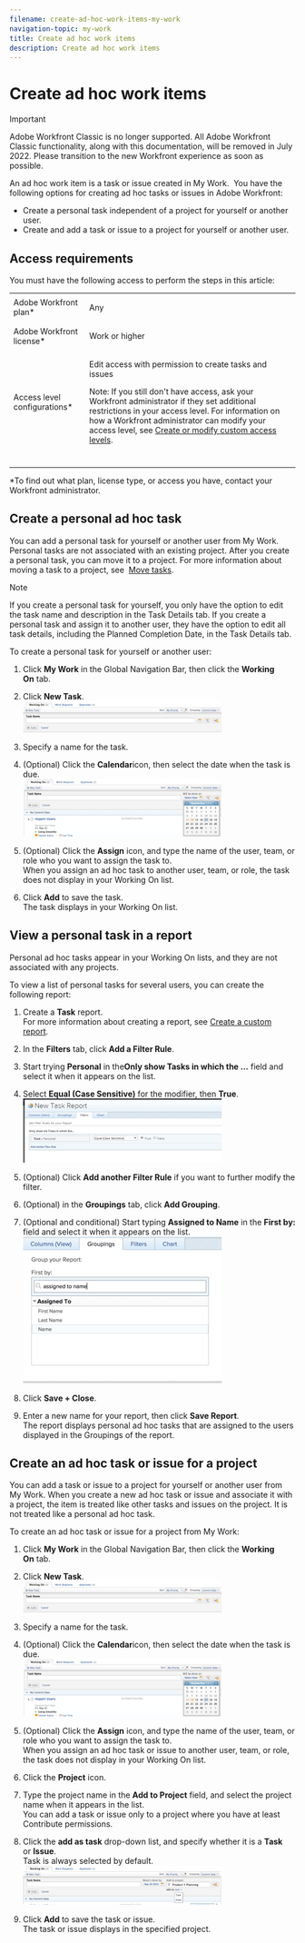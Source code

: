 ```yaml
---
filename: create-ad-hoc-work-items-my-work
navigation-topic: my-work
title: Create ad hoc work items
description: Create ad hoc work items
---
```


# Create ad hoc work items

>[!IMPORTANT]
>
>Adobe Workfront Classic is no longer supported. All Adobe Workfront Classic functionality, along with this documentation, will be removed in July 2022. Please transition to the new Workfront experience as soon as possible.

<!--
<p data-mc-conditions="QuicksilverOrClassic.Draft mode">(NOTE: Don't delete this Don't delete this one, it points to :- the Slack article of creating tasks and issues from Slack.- the Creating Ad-Hoc tasks in the Creating Tasks section:&nbsp;https://workfront.zendesk.com/hc/en-us/articles/216743198)</p>
-->

An ad&nbsp;hoc work item is a task or issue created in My Work.&nbsp; You have the following options for creating ad hoc tasks or issues in Adobe Workfront:

* Create a personal task independent&nbsp;of a project for yourself or another user. 
* Create and add a task or issue to a project for yourself or another user.

## Access requirements

You must have the following access to perform the steps in this article:

<table> 
 <col> 
 </col> 
 <col> 
 </col> 
 <tbody> 
  <tr> 
   <td role="rowheader">Adobe Workfront plan*</td> 
   <td> <p>Any</p> </td> 
  </tr> 
  <tr> 
   <td role="rowheader">Adobe Workfront license*</td> 
   <td> <p>Work or higher</p> </td> 
  </tr> 
  <tr> 
   <td role="rowheader">Access level configurations*</td> 
   <td> <p>Edit access with permission to create tasks and issues</p> <p>Note: If you still don't have access, ask your Workfront administrator if they set additional restrictions in your access level. For information on how a Workfront administrator can modify your access level, see <a href="../../../administration-and-setup/add-users/configure-and-grant-access/create-modify-access-levels.md" class="MCXref xref">Create or modify custom access levels</a>.</p> </td> 
  </tr> 
  <tr> 
   <td role="rowheader">&nbsp;</td> 
   <td>&nbsp;</td> 
  </tr> 
 </tbody> 
</table>

&#42;To find out what plan, license type, or access you have, contact your Workfront administrator.

## Create a personal ad hoc task

You can add a personal task for yourself or another user from My Work. Personal tasks are not associated with&nbsp;an existing project. After you create a personal task, you can move it to a project. For more information about moving a task to a project, see&nbsp; [Move tasks](../../../manage-work/tasks/manage-tasks/move-tasks.md).

>[!NOTE]
>
>If you create a personal task for yourself, you only have the option to edit the task name and description in the Task Details tab. If you create a personal task and assign it to another user, they have the option to edit all task details, including the Planned Completion Date,&nbsp;in the Task Details tab.

To create a personal task for yourself or another user:

1. Click **My Work**&nbsp;in the Global Navigation Bar, then click the **Working On**&nbsp;tab.

1. Click **New Task**.  
   ![](assets/mywork-addtask-350x55.png)

1. Specify a name for the task.
1. (Optional) Click the **Calendar**icon, then select the&nbsp;date when the task is due.  
   ![](assets/mywork-addtask-calendar-350x101.png)

1. (Optional) Click the **Assign**&nbsp;icon, and type the name of the user, team, or role who you want to assign the task to.  
   When you assign an ad hoc task to another user, team, or role, the task does not display in your Working On list.

1. Click **Add**&nbsp;to save the task.  
   The task displays in your Working On list.

## View a personal task in a report

Personal ad hoc tasks appear in your Working On lists, and they are not associated with any projects.

To view a list of personal tasks for several users, you can create the following report:

1. Create a **Task** report.  
   For more information about creating a report, see [Create a custom report](../../../reports-and-dashboards/reports/creating-and-managing-reports/create-custom-report.md).

1. In the **Filters** tab, click **Add a Filter Rule**.

1. Start trying **Personal** in the**Only show Tasks in which the ...** field and select it when it appears on the list.

1. Select **Equal (Case Sensitive)** for the modifier, then **True**.  
   ![Personal_Task_Filter_2.png](assets/personal-task-filter-2-350x113.png)  

1. (Optional) Click **Add another Filter Rule** if you want to further modify the filter.
1. (Optional) in the **Groupings** tab, click **Add Grouping**.

1. (Optional and conditional) Start typing **Assigned to Name** in the **First by:** field and select it when it appears on the list.  
   ![assigned_to_name_in_task_report.png](assets/assigned-to-name-in-task-report-350x259.png)  

1. Click **Save + Close**.
1. Enter a new name for your report, then click **Save Report**.  
   The report displays personal ad hoc tasks that are assigned to the users displayed in the Groupings of the report.

## Create an ad hoc task or issue for a project

You can add a task or issue&nbsp;to a project for yourself or another user from My Work. When you create a new ad hoc task or issue and associate it with a project, the item is&nbsp;treated like other tasks and issues on the&nbsp;project. It is not treated like a personal ad hoc task.

To create an ad hoc task or issue for a project from My Work:

1. Click **My Work**&nbsp;in the Global Navigation Bar, then click the **Working On**&nbsp;tab.

1. Click **New Task**.  
   ![](assets/mywork-addtask-350x55.png)

1. Specify a name for the task.
1. (Optional) Click the **Calendar**icon, then select the&nbsp;date when the task is due.  
   ![](assets/mywork-addtask-calendar-350x101.png)

1. (Optional) Click the **Assign**&nbsp;icon, and type the name of the user, team, or role who you want to assign the task to.  
   When you assign an ad hoc task or issue to another user, team, or role, the task does not display in your Working On list.

1. Click the **Project** icon.
1. Type the project name in the **Add to Project** field, and select the project name when it appears in the list.  
   You can add a task or issue only to a project where you have at least Contribute permissions.

1. Click the **add as task**&nbsp;drop-down list, and specify whether it is a&nbsp;**Task** or&nbsp;**Issue**.  
   Task is always selected by default.  
   ![](assets/mywork-addtask-project-350x69.png)

1. Click **Add**&nbsp;to save the task or issue.  
   The task or issue displays in the specified project.

